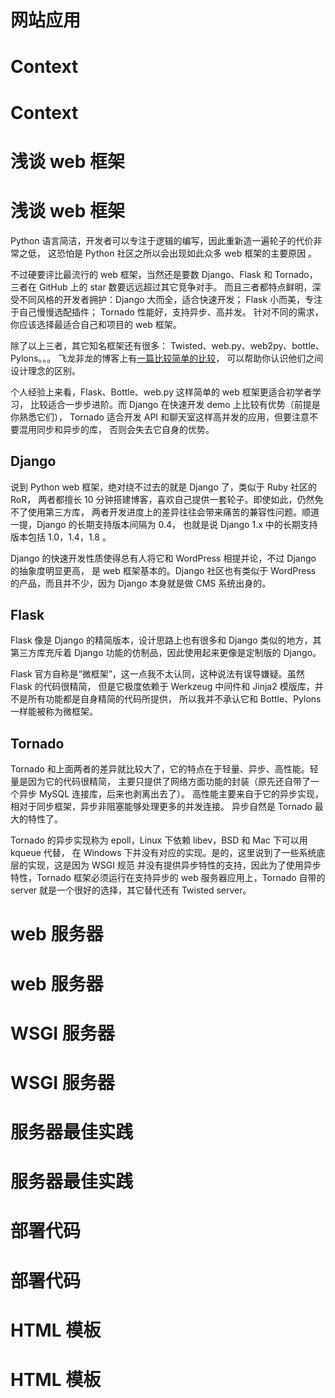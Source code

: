 # 网站应用

# Context

# Context

# 浅谈 web 框架

# 浅谈 web 框架

Python 语言简洁，开发者可以专注于逻辑的编写，因此重新造一遍轮子的代价非常之低， 这恐怕是 Python 社区之所以会出现如此众多 web 框架的主要原因 。

不过硬要评比最流行的 web 框架，当然还是要数 Django、Flask 和 Tornado， 三者在 GitHub 上的 star 数要远远超过其它竞争对手。 而且三者都特点鲜明，深受不同风格的开发者拥护：Django 大而全，适合快速开发； Flask 小而美，专注于自己慢慢选配插件； Tornado 性能好，支持异步、高并发。 针对不同的需求，你应该选择最适合自己和项目的 web 框架。

除了以上三者，其它知名框架还有很多： Twisted、web.py、web2py、bottle、Pylons。。。 飞龙非龙的博客上有[一篇比较简单的比较](http://feilong.me/2011/01/talk-about-python-web-framework)， 可以帮助你认识他们之间设计理念的区别。

个人经验上来看，Flask、Bottle、web.py 这样简单的 web 框架更适合初学者学习， 比较适合一步步进阶。而 Django 在快速开发 demo 上比较有优势（前提是你熟悉它们）， Tornado 适合开发 API 和聊天室这样高并发的应用，但要注意不要混用同步和异步的库， 否则会失去它自身的优势。

## Django

说到 Python web 框架，绝对绕不过去的就是 Django 了，类似于 Ruby 社区的 RoR， 两者都擅长 10 分钟搭建博客，喜欢自己提供一套轮子。即使如此，仍然免不了使用第三方库， 两者开发进度上的差异往往会带来痛苦的兼容性问题。顺道一提，Django 的长期支持版本间隔为 0.4， 也就是说 Django 1.x 中的长期支持版本包括 1.0，1.4，1.8 。

Django 的快速开发性质使得总有人将它和 WordPress 相提并论，不过 Django 的抽象度明显更高， 是 web 框架基本的。Django 社区也有类似于 WordPress 的产品，而且并不少，因为 Django 本身就是做 CMS 系统出身的。

## Flask

Flask 像是 Django 的精简版本，设计思路上也有很多和 Django 类似的地方，其第三方库充斥着 Django 功能的仿制品，因此使用起来更像是定制版的 Django。

Flask 官方自称是“微框架”，这一点我不太认同，这种说法有误导嫌疑。虽然 Flask 的代码很精简， 但是它极度依赖于 Werkzeug 中间件和 Jinja2 模版库，并不是所有功能都是自身精简的代码所提供， 所以我并不承认它和 Bottle、Pylons 一样能被称为微框架。

## Tornado

Tornado 和上面两者的差异就比较大了，它的特点在于轻量、异步、高性能。轻量是因为它的代码很精简， 主要只提供了网络方面功能的封装（原先还自带了一个异步 MySQL 连接库，后来也剥离出去了）。 高性能主要来自于它的异步实现，相对于同步框架，异步非阻塞能够处理更多的并发连接。 异步自然是 Tornado 最大的特性了。

Tornado 的异步实现称为 epoll，Linux 下依赖 libev，BSD 和 Mac 下可以用 kqueue 代替， 在 Windows 下并没有对应的实现。是的，这里说到了一些系统底层的实现，这是因为 WSGI 规范 并没有提供异步特性的支持，因此为了使用异步特性，Tornado 框架必须运行在支持异步的 web 服务器应用上，Tornado 自带的 server 就是一个很好的选择，其它替代还有 Twisted server。

# web 服务器

# web 服务器

# WSGI 服务器

# WSGI 服务器

# 服务器最佳实践

# 服务器最佳实践

# 部署代码

# 部署代码

# HTML 模板

# HTML 模板
